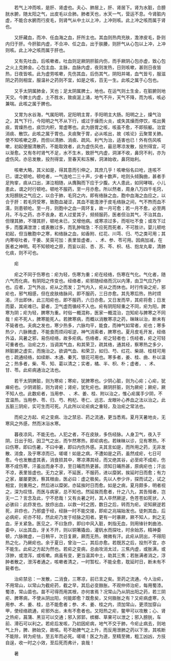 <!-- { "loadSidebar": true } -->
　　若气上冲而咳，是肝、肾虚也。夫心、肺居上，肝、肾居下。肾为水脏，合膀胱水腑，随太阳之气，出皮毛以合肺。肺者天也，水天一气，营运不息。今肾脏内虚，不能合水腑而行皮毛，则肾气从中土以上冲，上冲则咳。此上冲之咳而属于肾也。

　　又肝藏血，而冲、任血海之血，肝所主也。其血则热肉充肤，澹渗皮毛，卧则内归于肝。今肝脏内虚，不合冲、任之血，出于肤腠，则肝气从心包以上冲，上冲则咳。此上冲之咳而属于肝也。

　　又有先吐血，后咳嗽者。吐血则足厥阴肝脏内伤，而手厥阴心包亦虚，致心包之火上克肺金。心包主血、主脉，血脉内虚，夜则发热，日则咳嗽，甚则日夜皆热，日夜皆咳。此为虚劳咳嗽，先伤其血，后伤其气，阴阳并竭，血气皆亏，服滋阴之药则相宜，服温补之药则不宜，如是之咳，百无一生。此咳之属于心包也。

　　又手太阴属肺金，天也；足太阴属脾土，地也。在运气则土生金，在脏腑则地天交。今脾土内虚，土不胜水，致痰涎上涌，地气不升，天气不降，而为咳，咳必兼喘。此咳之属于脾也。

　　又胃为水谷海，气属阳明，足阳明主胃，手阳明主大肠。阳明之上，燥气治之，其气下行，今阳明之气不从下行，或过于燥而火炎，或失其燥而停饮，咳出黄痰，胃燥热也，痰饮内积，胃虚寒也。此为肠胃之咳，咳虽不愈，不即殒躯。治宜消痰、散饮。此咳之属于胃也。夫痰聚于胃，必从咳出，故《咳论》云聚胃关肺。使不知咳嗽之原，而但以清肺、消痰、疏风、利气为治，适害也已！外有伤风咳嗽，初起便服清散药，不能取效者，此为虚伤风也，最忌寒凉发散，投剂得宜，可以渐愈。又有冬时肾气不足，水不生木，致肝气内虚，洞涕不收，鼻窍不利，亦为虚伤风，亦忌发散，投剂得宜，至春天和冻解，洞涕始收，鼻窍始利。

　　咳嗽大略，其义如是，得其意而引伸之，其庶几乎！咳嗽俗名曰呛，连咳不已，谓之顿呛。顿呛者，一气连呛二三十声，少者十数声，呛则头倾胸曲，甚者手足拘挛，痰从口出，涕泣相随，从膺胸而下应于少腹。大人患此，如同哮喘，小儿患此，谓之时行顿呛。顿呛不服药，至一月亦愈。所以然者，周身八万四千毛窍，太阳膀胱之气应之，以合于肺，毛窍之内，即有络脉之血，胞中血海之血应之，以合于肝：若毛窍受寒，致胞血凝涩，其血不能澹渗于皮毛络脉之间，气不煦而血不濡，则患顿呛。至一月，则胞中之血一周环复，故一月可愈；若一月不愈，必至两月。不与之药，亦不丧身。若人过爱其子，频频服药，医者但治其气，不治其血，但理其肺，不理其肝，顿呛未已，又增他病。或寒凉过多，而呕吐不食；或攻下过多，而腹满泄泄；或表散过多，而乳肿喘急：不应死而死者，不可胜计。婴儿顿呛初起，但当散胞中之寒，和络脉之血，如香附、红花、川芎、归、芍之类可用；其内寒呕吐者，干姜、吴萸可加：表里皆虚者， 、术、参、苓可用。因病加减，在医者之神明。苟不知顿呛之原，而妄以前、杏、苏、芩、枳、桔、抱龙丸辈，清肺化痰，则不可也。

　　疟

　　疟之不同于伤寒也：疟为轻，伤寒为重；疟在经络，伤寒在气化。气化者，随六气而化病，有阴阳之传变也。经络者，疟邪随经络而沉以内薄，由卫气应乃作也。应者，卫气外出，疟从之而发；卫气内入，疟从之而休也。时行传染之疟，邪疟也，邪气相感，但在皮肤络脉间，即不服药，三日亦愈。其先寒后热，热时烦渴，汗出即休，此三阳疟也，即不服药，六日亦愈。又日发而早，其疟将愈；日发而晏，其疟难已。晏者，卫气虚而循经不入也。疟有阴阳轻重之不同，疟为阳，脾寒为阴；疟为轻，脾寒为重。时俗一概混称，医家一概混治，岂知疟与脾寒之不同哉！疟不死人，脾寒能死人。若脾寒病，而概以消散寒凉之药，昧昧以治，断未有不毙者也。夫病之发也，寒少热多，六脉均平，能食，而神气如常者，疟也；寒多热少，六脉微虚，不能食而烦闷呕逆，神气消索者，脾寒也。夏月皮毛开发，经络外溢，风暑之邪，易伤经络，故多疟病。伤络者，疟之轻者也；伤经者，疟之可轻可重者也。治疟之方，当调其气血，和其荣卫，疏其络，通其经，察寒热之多少，辨脏腑之虚实，而施治之。欲调气血、和荣卫，如归、芍、红花、柴胡、桂枝可用也；疏通经络，如续断、木通、秦艽、银花可用也。寒多者，姜、桂、曲、朴以温之；热多者，柴、芩、知、葛以清之；实者，橘、半、枳、朴；虚者， 、术、甘、苓。此疟病通治之法也。

　　若干太阴脾脏，则为寒疟；寒疟，犹脾寒也。少阴心脏，则为心疟；心疟，犹瘅疟也。少阴肾脏，则为肾疟；肾疟，犹牝疟也。厥阴肝脏，则为厥疟；厥疟，厥不知人也。此数疟者，当用参、 、术、姜、桂、附以治之，惟心疟属手少阴，不宜温热，当用参、苓、归、芍、枸杞、枣仁、远志、龙眼补心养血之法以治之。此五脏三阴疟，实可生而可死。凡此所以论疟病之重轻，及治疟之常法也。

　　而疟之方起、疟之变病、治之禁忌、药之流通，更当悉焉。夏月天暑地炎，无寒风之外感，然而沐浴水寒。

　　暮夜凉风，不能无也。人犯之者，不在皮肤，多伤经脉。人身卫气，夜入于阴，日出于阳，因卫气之出，而乍然寒热，即疟病也。若昧昧以诊，见有寒热，不曰伤寒，即曰伤暑，不曰中暑，即曰内伤外感。夫其言如是，而所用之药，无非发散、消食，及乎寒凉而已。嗟嗟！如是之病，不遭如是之药，虽然成疟，七日可愈。今也发散虚其表，消食损其中，寒凉滞其经，而又绝其谷，必至疟不成疟，伤寒不成伤寒，汗虽出而身不凉，至日晡而热更甚。须知日晡热甚，原病疟也；汗出不凉，表里皆虚也。无力之家，不延医，不服药，进以糜粥，挨延时日而愈；有力之家，屡屡更医，察其根由，医必曰：虚之极矣。先以人参少许，探而试之，试之相宜，则重用之，然后进以糜粥，亦延挨时日而愈。如是之病，夏月颇多，明者视之，深为叹惜，而医与病家，总不知也。然延挨而愈者，什之八九，其告殂者，岂无一二？言念及此，宁不悲哉！又有炎暑之时，其人卒然厥逆，色苍苍如死状，人必骇曰：此痧发也。放痧出血，以救一时之困，数日之后，转而为疟。讵知厥逆若死，非痧也，乃邪盛于经，经脉一时不能交接，即疟之兆端始发也。徒刺其血，后必病疟，疟亦不轻，然此疟乃发于经脉之阳者。更有一时暴厥，厥不知人，刺之无血，牙关紧急。医见之，不曰急痧，即曰中风入脏，刺指无血，则用锋针刺曲池、委中，以出其血，牙关不开，则以铜箸撬齿，灌矾水而探吐，时余始苏，精神委顿，六脉微虚，一日稍平，次日复厥，厥而无热，微微有汗。此疟从阴出，不得阳热之化，乃厥疟也。余于夏日，曾治一二，其后亦愈。若既苏之后，投剂不宜，亦不能生。此疟之方起为然也。若疟之变病，总由攻消太过，三焦内虚，或胀满，或浮肿，或泄泻，或咳嗽。病虽有变，更当温其中土，助其三焦；若胀满者消之，浮肿者散之，泄泻者通之，咳嗽者清之，一时暂松，不能全愈，耽延时日，断未有不毙者也。

　　治疟禁忌：一发散，二消食，三寒凉，前已言之矣。至药之流通，今人治疟，不用常山，以常山为截疟药，截之早，其后必变臌胀。不观仲师治疟，每用蜀漆。蜀漆，常山苗也。苗不可得而用其根，亦何害焉？况常山乃从阴出阳之药，若三阴疟、脾寒病，不使从阴出阳，何能即愈？既愈矣，又何臌胀之有？又疟病虚寒，久用参、术、姜、桂，总不能愈者；参、术、姜、桂之内，须加常山，更须加穿山甲，使经络疏通，疟邪外出，未有不愈者也。又阳热之疟，鳖甲可以攻散；心、肾之热疟，菖蒲、黑豆可以交通；邪入郛郭，槟榔、草果可以泄之；邪入膀胱，车前、滑石可以利之。若疟后发咳，乃初因疟病，地气不交于肺，今疟止病去，则地气上升，脾、肺始交，故咳。苟不助脾气之上升，而反用泄肺之药以下泄，其咳断不能除，转为疟怯，至五年而必死。嗟嗟！医之为道，至精至微，粗工凶凶，方技自逞，收一时之小效，至后死而弗计，哀哉！

　　暑

